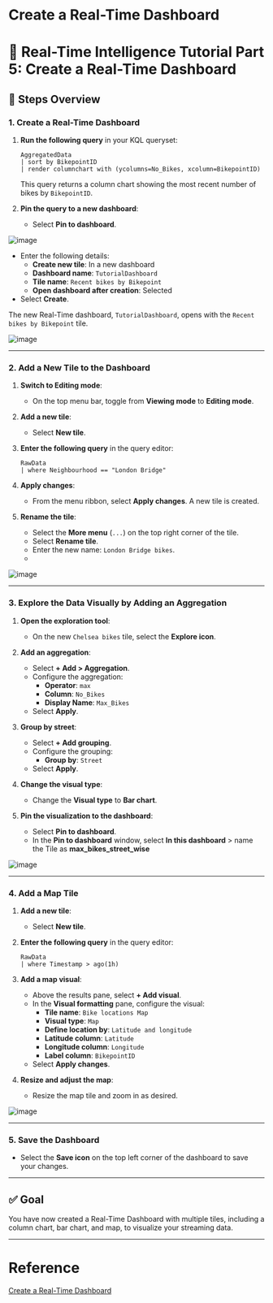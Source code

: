 # Create a Real-Time Dashboard

# 🚀 Real-Time Intelligence Tutorial Part 5: Create a Real-Time Dashboard

## 📝 Steps Overview

### 1. Create a Real-Time Dashboard

1. **Run the following query** in your KQL queryset:

   ```kusto
   AggregatedData
   | sort by BikepointID
   | render columnchart with (ycolumns=No_Bikes, xcolumn=BikepointID)
   ```

   This query returns a column chart showing the most recent number of bikes by `BikepointID`.

2. **Pin the query to a new dashboard**:

   - Select **Pin to dashboard**.

![image](https://github.com/user-attachments/assets/7799cfa5-8d40-4c52-8ac5-285245fb0c31)

   - Enter the following details:
     - **Create new tile**: In a new dashboard
     - **Dashboard name**: `TutorialDashboard`
     - **Tile name**: `Recent bikes by Bikepoint`
     - **Open dashboard after creation**: Selected
   - Select **Create**.

   The new Real-Time dashboard, `TutorialDashboard`, opens with the `Recent bikes by Bikepoint` tile.

![image](https://github.com/user-attachments/assets/0a0153dd-8597-4358-8d4e-7df27553ece5)


---

### 2. Add a New Tile to the Dashboard

1. **Switch to Editing mode**:

   - On the top menu bar, toggle from **Viewing mode** to **Editing mode**.

2. **Add a new tile**:

   - Select **New tile**.

3. **Enter the following query** in the query editor:

   ```kusto
   RawData
   | where Neighbourhood == "London Bridge"
   ```


4. **Apply changes**:

   - From the menu ribbon, select **Apply changes**. A new tile is created.

5. **Rename the tile**:

   - Select the **More menu** (`...`) on the top right corner of the tile.
   - Select **Rename tile**.
   - Enter the new name: `London Bridge bikes`.
   - 
![image](https://github.com/user-attachments/assets/7948fa06-2b70-4a97-b0dd-608c7606c4d7)

---

### 3. Explore the Data Visually by Adding an Aggregation

1. **Open the exploration tool**:

   - On the new `Chelsea bikes` tile, select the **Explore icon**.

2. **Add an aggregation**:

   - Select **+ Add > Aggregation**.
   - Configure the aggregation:
     - **Operator**: `max`
     - **Column**: `No_Bikes`
     - **Display Name**: `Max_Bikes`
   - Select **Apply**.

3. **Group by street**:

   - Select **+ Add grouping**.
   - Configure the grouping:
     - **Group by**: `Street`
   - Select **Apply**.

4. **Change the visual type**:

   - Change the **Visual type** to **Bar chart**.

5. **Pin the visualization to the dashboard**:

   - Select **Pin to dashboard**.
   - In the **Pin to dashboard** window, select **In this dashboard** > name the Tile as **max_bikes_street_wise**

![image](https://github.com/user-attachments/assets/8b425faf-ce05-45c4-a929-cd827e743e9a)

---

### 4. Add a Map Tile

1. **Add a new tile**:

   - Select **New tile**.

2. **Enter the following query** in the query editor:

   ```kusto
   RawData
   | where Timestamp > ago(1h)
   ```

3. **Add a map visual**:

   - Above the results pane, select **+ Add visual**.
   - In the **Visual formatting** pane, configure the visual:
     - **Tile name**: `Bike locations Map`
     - **Visual type**: `Map`
     - **Define location by**: `Latitude and longitude`
     - **Latitude column**: `Latitude`
     - **Longitude column**: `Longitude`
     - **Label column**: `BikepointID`
   - Select **Apply changes**.

4. **Resize and adjust the map**:

   - Resize the map tile and zoom in as desired.


![image](https://github.com/user-attachments/assets/9612b1a3-a9de-4cd4-a475-5172ea782f8e)

---

### 5. Save the Dashboard

- Select the **Save icon** on the top left corner of the dashboard to save your changes.

---

## ✅ Goal

You have now created a Real-Time Dashboard with multiple tiles, including a column chart, bar chart, and map, to visualize your streaming data.

---

# Reference
[Create a Real-Time Dashboard](https://learn.microsoft.com/en-us/fabric/real-time-intelligence/tutorial-5-create-dashboard)
